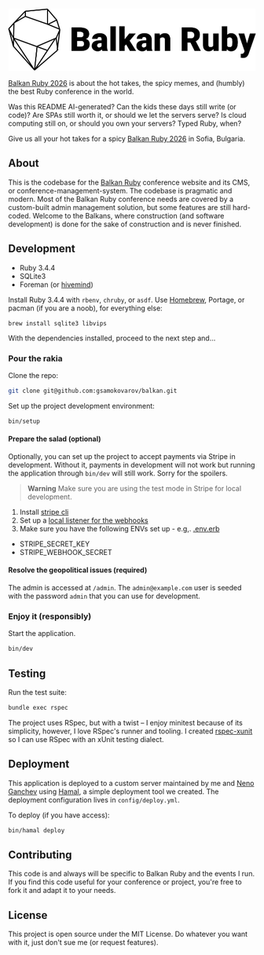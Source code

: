 ![Logo](./app/assets/images/logo-black.svg)

[Balkan Ruby 2026](https://balkanruby.com) is about the hot takes, the spicy
memes, and (humbly) the best Ruby conference in the world.

Was this README AI-generated? Can the kids these days still write (or code)?
Are SPAs still worth it, or should we let the servers serve? Is cloud computing
still on, or should you own your servers? Typed Ruby, when?

Give us all your hot takes for a spicy [Balkan Ruby 2026](https://balkanruby.com)
in Sofia, Bulgaria.

## About

This is the codebase for the [Balkan Ruby](https://balkanruby) conference
website and its CMS, or conference-management-system. The codebase is
pragmatic and modern. Most of the Balkan Ruby conference needs are covered by a
custom-built admin management solution, but some features are still hard-coded.
Welcome to the Balkans, where construction (and software development) is done
for the sake of construction and is never finished.

## Development

- Ruby 3.4.4
- SQLite3
- Foreman (or [hivemind](https://github.com/DarthSim/hivemind))

Install Ruby 3.4.4 with `rbenv`, `chruby`, or `asdf`. Use
[Homebrew](https://brew.sh), Portage, or pacman (if you are a noob), for
everything else:

```
brew install sqlite3 libvips
```

With the dependencies installed, proceed to the next step and...

### Pour the rakia

Clone the repo:

```sh
git clone git@github.com:gsamokovarov/balkan.git
```

Set up the project development environment:

```sh
bin/setup
```

#### Prepare the salad (optional)

Optionally, you can set up the project to accept payments via Stripe in
development. Without it, payments in development will not work but running the
application through `bin/dev` will still work. Sorry for the spoilers.

> **Warning**
> Make sure you are using the test mode in Stripe for local development.

1. Install [stripe cli](https://stripe.com/docs/stripe-cli)
2. Set up a [local listener for the webhooks](https://stripe.com/docs/development/dashboard/local-listener)
3. Make sure you have the following ENVs set up - e.g,. [.env.erb](./.env.erb)

- STRIPE_SECRET_KEY
- STRIPE_WEBHOOK_SECRET

#### Resolve the geopolitical issues (required)

The admin is accessed at `/admin`. The `admin@example.com` user is seeded with
the password `admin` that you can use for development.

### Enjoy it (responsibly)

Start the application.

```sh
bin/dev
```

## Testing

Run the test suite:

```sh
bundle exec rspec
```

The project uses RSpec, but with a twist – I enjoy minitest because of its
simplicity, however, I love RSpec's runner and tooling. I created [rspec-xunit](https://github.com/gsamokovarov/rspec-xunit)
so I can use RSpec with an xUnit testing dialect.

## Deployment

This application is deployed to a custom server maintained by me and [Neno Ganchev](https://github.com/nenoganchev)
using [Hamal](https://github.com/gsamokovarov/hamal), a simple deployment tool we
created. The deployment configuration lives in `config/deploy.yml`.

To deploy (if you have access):

```sh
bin/hamal deploy
```

## Contributing

This code is and always will be specific to Balkan Ruby and the events I run.
If you find this code useful for your conference or project, you're free to
fork it and adapt it to your needs.

## License

This project is open source under the MIT License. Do whatever you want with
it, just don't sue me (or request features).
